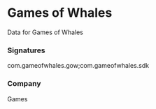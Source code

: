 # Games of Whales

Data for Games of Whales

### Signatures

com.gameofwhales.gow;com.gameofwhales.sdk

### Company

Games